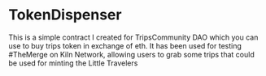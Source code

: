 # TokenDispenser
This is a simple contract I created for TripsCommunity DAO which you can use to buy trips token in exchange of eth. It has been used for testing #TheMerge on Kiln Network, allowing users to grab some trips that could be used for minting the Little Travelers
